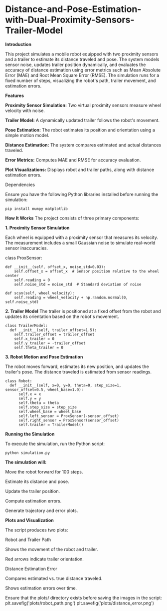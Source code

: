 # Distance-and-Pose-Estimation-with-Dual-Proximity-Sensors-Trailer-Model
**Introduction**

This project simulates a mobile robot equipped with two proximity sensors and a trailer to estimate its distance traveled and pose. The system models sensor noise, updates trailer position dynamically, and evaluates the accuracy of distance estimation using error metrics such as Mean Absolute Error (MAE) and Root Mean Square Error (RMSE). The simulation runs for a fixed number of steps, visualizing the robot's path, trailer movement, and estimation errors.

**Features**

**Proximity Sensor Simulation:** Two virtual proximity sensors measure wheel velocity with noise.

**Trailer Model:** A dynamically updated trailer follows the robot's movement.

**Pose Estimation:** The robot estimates its position and orientation using a simple motion model.

**Distance Estimation:** The system compares estimated and actual distances traveled.

**Error Metrics:** Computes MAE and RMSE for accuracy evaluation.

**Plot Visualizations:** Displays robot and trailer paths, along with distance estimation errors.

Dependencies

Ensure you have the following Python libraries installed before running the simulation:

    pip install numpy matplotlib

**How It Works**
The project consists of three primary components:

**1. Proximity Sensor Simulation**

Each wheel is equipped with a proximity sensor that measures its velocity. The measurement includes a small Gaussian noise to simulate real-world sensor inaccuracies.

class ProxSensor:

    def __init__(self, offset_x, noise_std=0.03):
        self.offset_x = offset_x  # Sensor position relative to the wheel center
        self.reading = 0
        self.noise_std = noise_std  # Standard deviation of noise
        
    def scan(self, wheel_velocity):
        self.reading = wheel_velocity + np.random.normal(0, self.noise_std)

**2. Trailer Model**
The trailer is positioned at a fixed offset from the robot and updates its orientation based on the robot's movement.

 
    class TrailerModel:
      def __init__(self, trailer_offset=1.5):
        self.trailer_offset = trailer_offset
        self.x_trailer = 0
        self.y_trailer = -trailer_offset
        self.theta_trailer = 0


**3. Robot Motion and Pose Estimation**

The robot moves forward, estimates its new position, and updates the trailer's pose. The distance traveled is estimated from sensor readings.


    class Robot:
      def __init__(self, x=0, y=0, theta=0, step_size=1, sensor_offset=0.5, wheel_base=1.0):
          self.x = x
          self.y = y
          self.theta = theta
          self.step_size = step_size
          self.wheel_base = wheel_base
          self.left_sensor = ProxSensor(-sensor_offset)
          self.right_sensor = ProxSensor(sensor_offset)
          self.trailer = TrailerModel()

**Running the Simulation**

To execute the simulation, run the Python script:

    python simulation.py

**The simulation will:**

Move the robot forward for 100 steps.

Estimate its distance and pose.

Update the trailer position.

Compute estimation errors.

Generate trajectory and error plots.

**Plots and Visualization**

The script produces two plots:

Robot and Trailer Path

Shows the movement of the robot and trailer.

Red arrows indicate trailer orientation.



Distance Estimation Error

Compares estimated vs. true distance traveled.

Shows estimation errors over time.



Ensure that the plots/ directory exists before saving the images in the script:
    plt.savefig('plots/robot_path.png')
    plt.savefig('plots/distance_error.png')

